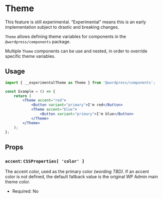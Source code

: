 # Theme

<div class="callout callout-alert">
This feature is still experimental. “Experimental” means this is an early implementation subject to drastic and breaking changes.
</div>

`Theme` allows defining theme variables for components in the `@wordpress/components` package.

Multiple `Theme` components can be use and nested, in order to override specific theme variables.

## Usage

```jsx
import { __experimentalTheme as Theme } from '@wordpress/components';

const Example = () => {
	return (
		<Theme accent="red">
			<Button variant="primary">I'm red</Button>
			<Theme accent="blue">
				<Button variant="primary">I'm blue</Button>
			</Theme>
		</Theme>
	);
};
```

## Props

### `accent`: `CSSProperties[ 'color' ]`

The accent color, used as the primary color _(wording TBD)_. If an accent color is not defined, the default fallback value is the original WP Admin main theme color.

-   Required: No

